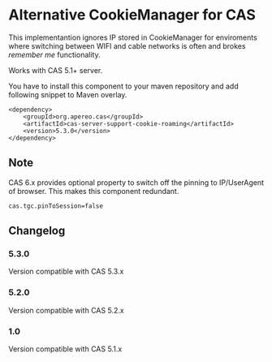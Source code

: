 # Alternative CookieManager for CAS

This implementantion ignores IP stored in CookieManager for enviroments where switching between
WIFI and cable networks is often and brokes *remember me* functionality.

Works with CAS 5.1+ server.

You have to install this component to your maven repository and add following snippet to Maven overlay.

    <dependency>
        <groupId>org.apereo.cas</groupId>
        <artifactId>cas-server-support-cookie-roaming</artifactId>
        <version>5.3.0</version>
    </dependency>

## Note

CAS 6.x provides optional property to switch off the pinning to IP/UserAgent of browser. This makes this component redundant.

    cas.tgc.pinToSession=false

## Changelog

### 5.3.0

Version compatible with CAS 5.3.x

### 5.2.0

Version compatible with CAS 5.2.x

### 1.0

Version compatible with CAS 5.1.x
